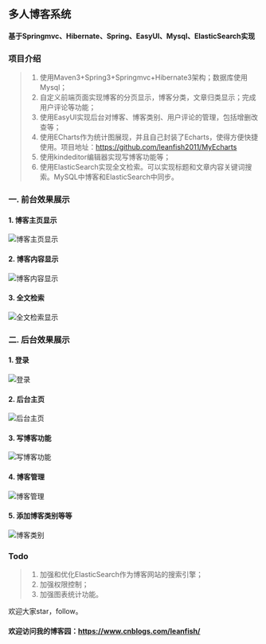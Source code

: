 
## 多人博客系统
#### 基于Springmvc、Hibernate、Spring、EasyUI、Mysql、ElasticSearch实现

### **项目介绍**

>1. 使用Maven3+Spring3+Springmvc+Hibernate3架构；数据库使用Mysql；
>2. 自定义前端页面实现博客的分页显示，博客分类，文章归类显示；完成用户评论等功能；
>3. 使用EasyUI实现后台对博客、博客类别、用户评论的管理，包括增删改查等；
>4. 使用ECharts作为统计图展现，并且自己封装了Echarts，使得方便快捷使用。项目地址：https://github.com/leanfish2011/MyEcharts
>5. 使用kindeditor编辑器实现写博客功能等；
>6. 使用ElasticSearch实现全文检索。可以实现标题和文章内容关键词搜索。MySQL中博客和ElasticSearch中同步。

### **一. 前台效果展示**
#### **1. 博客主页显示**
![博客主页显示](http://images.cnblogs.com/cnblogs_com/yangtze-yufei/860899/o_newindex.png)
#### **2. 博客内容显示**
![博客内容显示](http://images.cnblogs.com/cnblogs_com/yangtze-yufei/860899/o_%e6%96%87%e7%ab%a0%e5%86%85%e5%ae%b9.png)
#### **3. 全文检索**
![全文检索显示](http://images.cnblogs.com/cnblogs_com/yangtze-yufei/860899/o_%e5%85%a8%e6%96%87%e6%a3%80%e7%b4%a2.png)

### **二. 后台效果展示**
#### **1. 登录**
![登录](http://images.cnblogs.com/cnblogs_com/yangtze-yufei/860899/o_%e7%99%bb%e5%bd%95.png)
#### **2. 后台主页**
![后台主页](http://images.cnblogs.com/cnblogs_com/yangtze-yufei/860899/o_%e5%90%8e%e5%8f%b0%e4%b8%bb%e9%a1%b5.png)
#### **3. 写博客功能**
![写博客功能](http://images.cnblogs.com/cnblogs_com/yangtze-yufei/860899/o_%e6%96%b0%e5%bb%ba%e5%8d%9a%e5%ae%a2.png)
#### **4. 博客管理**
![博客管理](http://images.cnblogs.com/cnblogs_com/yangtze-yufei/860899/o_%e5%8d%9a%e5%ae%a2%e5%86%85%e5%ae%b9%e7%ae%a1%e7%90%86.png)
#### **5. 添加博客类别等等**
![博客类别](http://images.cnblogs.com/cnblogs_com/yangtze-yufei/860899/o_%e5%8d%9a%e5%ae%a2%e7%b1%bb%e5%88%ab%e7%ae%a1%e7%90%86.png)

### **Todo**
>1. 加强和优化ElasticSearch作为博客网站的搜索引擎；
>2. 加强权限控制；
>3. 加强图表统计功能。


欢迎大家star，follow。

#### **欢迎访问我的博客园：https://www.cnblogs.com/leanfish/**
